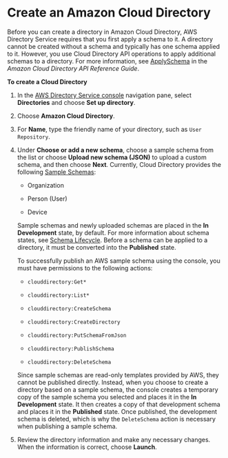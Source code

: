 # Create an Amazon Cloud Directory<a name="cd_create_directory"></a>

Before you can create a directory in Amazon Cloud Directory, AWS Directory Service requires that you first apply a schema to it\. A directory cannot be created without a schema and typically has one schema applied to it\. However, you use Cloud Directory API operations to apply additional schemas to a directory\. For more information, see [ApplySchema](http://docs.aws.amazon.com/amazoncds/latest/APIReference/API_ApplySchema.html) in the *Amazon Cloud Directory API Reference Guide*\.

**To create a Cloud Directory**

1. In the [AWS Directory Service console](https://console.aws.amazon.com/directoryservice/) navigation pane, select **Directories** and choose **Set up directory**\.

1. Choose **Amazon Cloud Directory**\.

1. For **Name**, type the friendly name of your directory, such as `User Repository`\.

1. Under **Choose or add a new schema**, choose a sample schema from the list or choose **Upload new schema \(JSON\)** to upload a custom schema, and then choose **Next**\. Currently, Cloud Directory provides the following [Sample Schemas](sampleschemastopic.md):

   +  Organization

   +  Person \(User\)

   +  Device

   Sample schemas and newly uploaded schemas are placed in the **In Development** state, by default\. For more information about schema states, see [Schema Lifecycle](lifecycle.md)\. Before a schema can be applied to a directory, it must be converted into the **Published** state\. 

   To successfully publish an AWS sample schema using the console, you must have permissions to the following actions:

   +  `clouddirectory:Get*`

   +  `clouddirectory:List*`

   +  `clouddirectory:CreateSchema`

   +  `clouddirectory:CreateDirectory`

   +  `clouddirectory:PutSchemaFromJson`

   +  `clouddirectory:PublishSchema`

   +  `clouddirectory:DeleteSchema`

   Since sample schemas are read\-only templates provided by AWS, they cannot be published directly\. Instead, when you choose to create a directory based on a sample schema, the console creates a temporary copy of the sample schema you selected and places it in the **In Development** state\. It then creates a copy of that development schema and places it in the **Published** state\. Once published, the development schema is deleted, which is why the `DeleteSchema` action is necessary when publishing a sample schema\.

1. Review the directory information and make any necessary changes\. When the information is correct, choose **Launch**\.